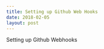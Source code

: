 ```yaml
---
title: Setting up Github Web Hooks
date: 2018-02-05
layout: post
---
```


Setting up Github Webhooks


